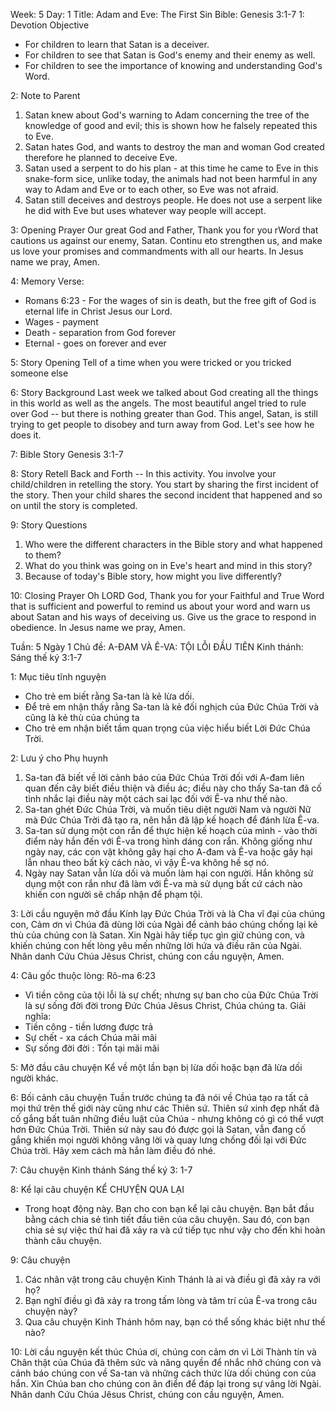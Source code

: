 Week: 5
Day: 1
Title: Adam and Eve: The First Sin
Bible: Genesis 3:1-7
1: Devotion Objective
- For children to learn that Satan is a deceiver.
- For children to see that Satan is God's enemy and their enemy as well.
- For children to see the importance of knowing and understanding God's Word.

2: Note to Parent
1. Satan knew about God's warning to Adam concerning the tree of the knowledge of good and evil; this is shown how he falsely repeated this to Eve.
2. Satan hates God, and wants to destroy the man and woman God created therefore he planned to deceive Eve.
3. Satan used a serpent to do his plan - at this time he came to Eve in this snake-form sice, unlike today, the animals had not been harmful in any way to Adam and Eve or to each other, so Eve was not afraid.
4. Satan still deceives and destroys people. He does not use a serpent like he did with Eve but uses whatever way people will accept.

3: Opening Prayer
Our great God and Father, Thank you for you rWord that cautions us against our enemy, Satan. Continu eto strengthen us, and make us love your promises and commandments with all our hearts. In Jesus name we pray, Amen.

4: Memory Verse:
- Romans 6:23 - For the wages of sin is death, but the free gift of God is eternal life in Christ Jesus our Lord.
- Wages - payment
- Death - separation from God forever
- Eternal - goes on forever and ever

5: Story Opening
Tell of a time when you were tricked or you tricked someone else

6: Story Background
Last week we talked about God creating all the things in this world as well as the angels. The most beautiful angel tried to rule over God -- but there is nothing greater than God. This angel, Satan, is still trying to get people to disobey and turn away from God. Let's see how he does it.

7: Bible Story
Genesis 3:1-7

8: Story Retell
Back and Forth -- In this activity. You involve your child/children in retelling the story. You start by sharing the first incident of the story. Then your child shares the second incident that happened and so on until the story is completed.

9: Story Questions
1. Who were the different characters in the Bible story and what happened to them?
2. What do you think was going on in Eve's heart and mind in this story?
3. Because of today's Bible story, how might you live differently?

10: Closing Prayer
Oh LORD God, Thank you for your Faithful and True Word that is sufficient and powerful to remind us about your word and warn us about Satan and his ways of deceiving us. Give us the grace to respond in obedience. In Jesus name we pray, Amen.

Tuần: 5
Ngày 1
Chủ đề: A-ĐAM VÀ Ê-VA: TỘI LỖI ĐẦU TIÊN
Kinh thánh: Sáng thế ký 3:1-7

1: Mục tiêu tĩnh nguyện
- Cho trẻ em biết rằng Sa-tan là kẻ lừa dối.
- Để trẻ em nhận thấy rằng Sa-tan là kẻ đối nghịch của Đức Chúa Trời và cũng là kẻ thù của chúng ta
- Cho trẻ em nhận biết tầm quan trọng của việc hiểu biết Lời Đức Chúa Trời.

2: Lưu ý cho Phụ huynh
1. Sa-tan đã biết về lời cảnh báo của Đức Chúa Trời đối với A-đam liên quan đến cây biết điều thiện và điều ác; điều này cho thấy Sa-tan đã cố tình nhắc lại điều này một cách sai lạc đối với Ê-va như thế nào.
2. Sa-tan ghét Đức Chúa Trời, và muốn tiêu diệt người Nam và người Nữ mà Đức Chúa Trời đã tạo ra, nên hắn đã lập kế hoạch để đánh lừa Ê-va.
3. Sa-tan sử dụng một con rắn để thực hiện kế hoạch của mình - vào thời điểm này hắn đến với Ê-va trong hình dáng con rắn. Không giống như ngày nay, các con vật không gây hại cho A-đam và Ê-va hoặc gây hại lẫn nhau theo bất kỳ cách nào, vì vậy Ê-va không hề sợ nó.
4. Ngày nay Satan vẫn lừa dối và muốn làm hại con người. Hắn không sử dụng một con rắn như đã làm với Ê-va mà sử dụng bất cứ cách nào khiến con người sẽ chấp nhận để phạm tội.

3: Lời cầu nguyện mở đầu
Kính lạy Đức Chúa Trời và là Cha vĩ đại của chúng con, Cảm ơn vì Chúa đã dùng lời của Ngài để cảnh báo chúng chống lại kẻ thù của chúng con là Satan. Xin Ngài hãy tiếp tục gìn giữ chúng con, và khiến chúng con hết lòng yêu mến những lời hứa và điều răn của Ngài. Nhân danh Cứu Chúa Jêsus Christ, chúng con cầu nguyện, Amen.

4: Câu gốc thuộc lòng:
Rô-ma 6:23
- Vì tiền công của tội lỗi là sự chết; nhưng sự ban cho của Đức Chúa Trời là sự sống đời đời trong Đức Chúa Jêsus Christ, Chúa chúng ta.
Giải nghĩa:
- Tiền công - tiền lương được trả
- Sự chết - xa cách Chúa mãi mãi
- Sự sống đời đời : Tồn tại mãi mãi

5: Mở đầu câu chuyện
Kể về một lần bạn bị lừa dối hoặc bạn đã lừa dối người khác.

6: Bối cảnh câu chuyện
Tuần trước chúng ta đã nói về Chúa tạo ra tất cả mọi thứ trên thế giới này cũng như các Thiên sứ. Thiên sứ xinh đẹp nhất đã cố gắng bất tuân những điều luật của Chúa - nhưng không có gì có thể vượt hơn Đức Chúa Trời. Thiên sứ này sau đó được gọi là Satan, vẫn đang cố gắng khiến mọi người không vâng lời và quay lưng chống đối lại với Đức Chúa trời. Hãy xem cách mà hắn làm điều đó nhé.

7: Câu chuyện Kinh thánh
Sáng thế ký 3: 1-7

8: Kể lại câu chuyện
KỂ CHUYỆN QUA LẠI
- Trong hoạt động này. Bạn cho con bạn kể lại câu chuyện. Bạn bắt đầu bằng cách chia sẻ tình tiết đầu tiên của câu chuyện. Sau đó, con bạn chia sẻ sự việc thứ hai đã xảy ra và cứ tiếp tục như vậy cho đến khi hoàn thành câu chuyện.

9: Câu chuyện
1. Các nhân vật trong câu chuyện Kinh Thánh là ai và điều gì đã xảy ra với họ?
2. Bạn nghĩ điều gì đã xảy ra trong tấm lòng và tâm trí của Ê-va trong câu chuyện này?
3. Qua câu chuyện Kinh Thánh hôm nay, bạn có thể sống khác biệt như thế nào?

10: Lời cầu nguyện kết thúc
Chúa ơi, chúng con cảm ơn vì Lời Thành tín và Chân thật của Chúa đã thêm sức và năng quyền để nhắc nhở chúng con và cảnh báo chúng con về Sa-tan và những cách thức lừa dối chúng con của hắn. Xin Chúa ban cho chúng con ân điển để đáp lại trong sự vâng lời Ngài. Nhân danh Cứu Chúa Jêsus Christ, chúng con cầu nguyện, Amen.
